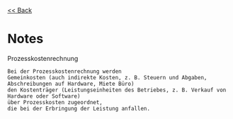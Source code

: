 [<< Back](../GiD.md)

# Notes

Prozesskostenrechnung


    Bei der Prozesskostenrechnung werden
    Gemeinkosten (auch indirekte Kosten, z. B. Steuern und Abgaben, Abschreibungen auf Hardware, Miete Büro)
    den Kostenträger (Leistungseinheiten des Betriebes, z. B. Verkauf von Hardware oder Software)
    über Prozesskosten zugeordnet,
    die bei der Erbringung der Leistung anfallen.
